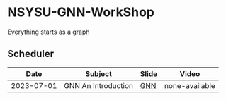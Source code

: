 # NSYSU-GNN-WorkShop

Everything starts as a graph

## Scheduler

| Date       | Subject      | Slide | Video |
|------------|--------------|-------|-------|
| 2023-07-01 | GNN An Introduction     | [GNN](https://www.canva.com/design/DAFk74Sr1Ho/HPIK_RvqF8QmbRs8LYdzRg/edit?utm_content=DAFk74Sr1Ho&utm_campaign=designshare&utm_medium=link2&utm_source=sharebutton) | none-available |
